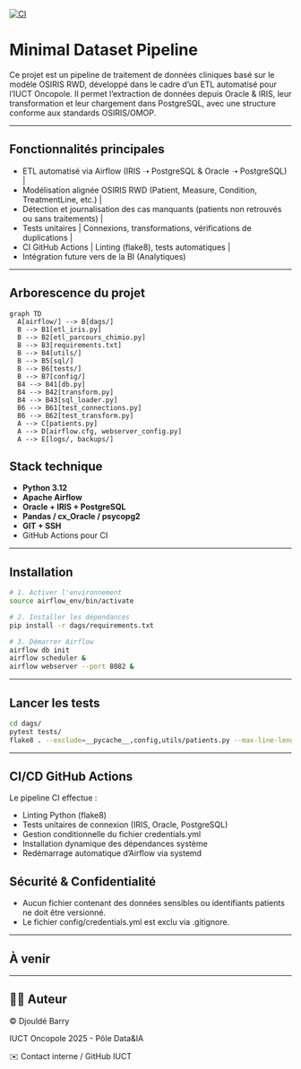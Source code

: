 [![CI](https://github.com/Oncopole-Claudius-Regaud/minimal-dataset/actions/workflows/ci.yml/badge.svg)](https://github.com/Oncopole-Claudius-Regaud/minimal-dataset/actions/workflows/ci.yml)

#  Minimal Dataset Pipeline
Ce projet est un pipeline de traitement de données cliniques basé sur le modèle OSIRIS RWD, développé dans le cadre d’un ETL automatisé pour l’IUCT Oncopole. Il permet l’extraction de données depuis Oracle & IRIS, leur transformation et leur chargement dans PostgreSQL, avec une structure conforme aux standards OSIRIS/OMOP.

---

##  Fonctionnalités principales

-  ETL automatisé via Airflow (IRIS ➝ PostgreSQL & Oracle ➝ PostgreSQL) |
-  Modélisation alignée OSIRIS RWD (Patient, Measure, Condition, TreatmentLine, etc.) |
-  Détection et journalisation des cas manquants (patients non retrouvés ou sans traitements) |
-  Tests unitaires | Connexions, transformations, vérifications de duplications |
-  CI GitHub Actions | Linting (flake8), tests automatiques |
-  Intégration future vers de la BI (Analytiques)

---

## Arborescence du projet

```mermaid
graph TD
  A[airflow/] --> B[dags/]
  B --> B1[etl_iris.py]
  B --> B2[etl_parcours_chimio.py]
  B --> B3[requirements.txt]
  B --> B4[utils/]
  B --> B5[sql/]
  B --> B6[tests/]
  B --> B7[config/]
  B4 --> B41[db.py]
  B4 --> B42[transform.py]
  B4 --> B43[sql_loader.py]
  B6 --> B61[test_connections.py]
  B6 --> B62[test_transform.py]
  A --> C[patients.py]
  A --> D[airflow.cfg, webserver_config.py]
  A --> E[logs/, backups/]
```

##  Stack technique

-  **Python 3.12**
-  **Apache Airflow**
-  **Oracle + IRIS + PostgreSQL**
-  **Pandas / cx_Oracle / psycopg2**
-  **GIT + SSH**
-  GitHub Actions pour CI

---

##  Installation

```bash
# 1. Activer l'environnement
source airflow_env/bin/activate

# 2. Installer les dépendances
pip install -r dags/requirements.txt

# 3. Démarrer Airflow
airflow db init
airflow scheduler &
airflow webserver --port 8082 &
```
---

##  Lancer les tests
```bash
cd dags/
pytest tests/
flake8 . --exclude=__pycache__,config,utils/patients.py --max-line-length=120
```
---

##  CI/CD GitHub Actions
Le pipeline CI effectue :

- Linting Python (flake8)
- Tests unitaires de connexion (IRIS, Oracle, PostgreSQL)
- Gestion conditionnelle du fichier credentials.yml
- Installation dynamique des dépendances système
-  Redémarrage automatique d’Airflow via systemd

##  Sécurité & Confidentialité

- Aucun fichier contenant des données sensibles ou identifiants patients ne doit être versionné.
- Le fichier config/credentials.yml est exclu via .gitignore.

---

## À venir

---

##  👨‍💻 Auteur

© Djouldé Barry

IUCT Oncopole 2025 - Pôle Data&IA

✉️ Contact interne / GitHub IUCT

